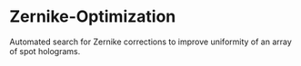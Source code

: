 # Zernike-Optimization
Automated search for Zernike corrections to improve uniformity of an array of spot holograms.
